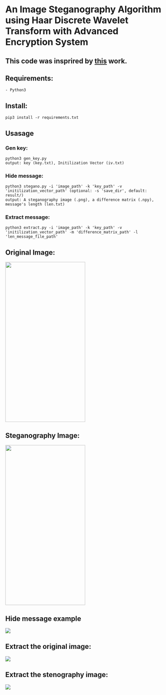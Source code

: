 # An Image Steganography Algorithm using Haar Discrete Wavelet Transform with Advanced Encryption System
## This code was insprired by [this](https://www.researchgate.net/publication/308881224_An_Image_Steganography_Algorithm_using_Haar_Discrete_Wavelet_Transform_with_Advanced_Encryption_System) work.
## Requirements:
    - Python3
## Install:
    pip3 install -r requirements.txt
## Usasage
 ### Gen key: 
    python3 gen_key.py
    output: key (key.txt), Initilization Vector (iv.txt)
 ### Hide message: 
    python3 stegano.py -i 'image_path' -k 'key_path' -v 'initilization_vector_path' (optional: -s 'save_dir', default: result/)
    output: A steganography image (.png), a difference matrix (.npy), message's length (len.txt)
 ### Extract message: 
    python3 extract.py -i 'image_path' -k 'key_path' -v 'initilization_vector_path' -m 'difference_matrix_path' -l 'len_message_file_path'
## Original Image:
 <img src='https://user-images.githubusercontent.com/45412532/80194093-1798a800-8644-11ea-81f8-f99a0ce32c19.png'  width="250" height="500">
 
## Steganography Image: 
 <img src='https://user-images.githubusercontent.com/45412532/80194594-cdfc8d00-8644-11ea-9d8d-0587f660819d.png' width="250" height="500">

## Hide message example
  <img src='https://user-images.githubusercontent.com/45412532/136491190-9cb41e57-d209-4a91-a82c-43f5277b97c6.PNG'>

## Extract the original image:
 <img src = 'https://user-images.githubusercontent.com/45412532/136491360-5e0b341d-ab11-45e1-ac89-13c3c4e23eb8.PNG' >

## Extract the stenography image:
 <img src = 'https://user-images.githubusercontent.com/45412532/136491396-017da4ca-5002-487c-a1a4-b33f825c1be4.PNG'>


 
 

    
